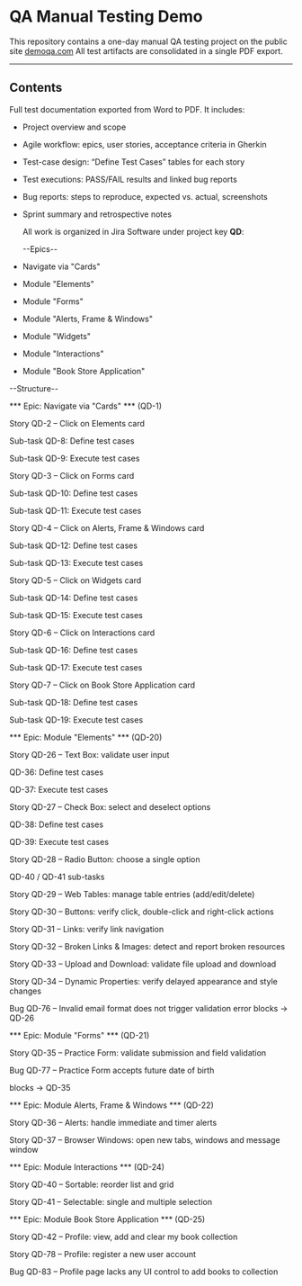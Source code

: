 # QA Manual Testing Demo

This repository contains a one-day manual QA testing project on the public site [demoqa.com](https://demoqa.com)
All test artifacts are consolidated in a single PDF export.

---

## Contents

  Full test documentation exported from Word to PDF. It includes:
  - Project overview and scope
  - Agile workflow: epics, user stories, acceptance criteria in Gherkin
  - Test-case design: “Define Test Cases” tables for each story
  - Test executions: PASS/FAIL results and linked bug reports
  - Bug reports: steps to reproduce, expected vs. actual, screenshots
  - Sprint summary and retrospective notes
 
    All work is organized in Jira Software under project key **QD**:

    --Epics--
   - Navigate via "Cards"
   - Module "Elements"  
   - Module "Forms"
   - Module "Alerts, Frame & Windows"
   - Module "Widgets"
   - Module "Interactions" 
   - Module "Book Store Application"

  --Structure--
  
*** Epic: Navigate via "Cards" ***
(QD-1)

Story QD-2 – Click on Elements card

  Sub-task QD-8: Define test cases

  Sub-task QD-9: Execute test cases

Story QD-3 – Click on Forms card

  Sub-task QD-10: Define test cases

  Sub-task QD-11: Execute test cases

Story QD-4 – Click on Alerts, Frame & Windows card

  Sub-task QD-12: Define test cases

  Sub-task QD-13: Execute test cases

Story QD-5 – Click on Widgets card

  Sub-task QD-14: Define test cases

  Sub-task QD-15: Execute test cases

Story QD-6 – Click on Interactions card

  Sub-task QD-16: Define test cases

  Sub-task QD-17: Execute test cases

Story QD-7 – Click on Book Store Application card

  Sub-task QD-18: Define test cases

  Sub-task QD-19: Execute test cases

  
 *** Epic: Module "Elements" ***
  (QD-20)

Story QD-26 – Text Box: validate user input

  QD-36: Define test cases

  QD-37: Execute test cases

Story QD-27 – Check Box: select and deselect options

  QD-38: Define test cases

  QD-39: Execute test cases

Story QD-28 – Radio Button: choose a single option

  QD-40 / QD-41 sub-tasks

Story QD-29 – Web Tables: manage table entries (add/edit/delete)

Story QD-30 – Buttons: verify click, double-click and right-click actions

Story QD-31 – Links: verify link navigation

Story QD-32 – Broken Links & Images: detect and report broken resources

Story QD-33 – Upload and Download: validate file upload and download

Story QD-34 – Dynamic Properties: verify delayed appearance and style changes

Bug QD-76 – Invalid email format does not trigger validation error
blocks → QD-26


 *** Epic: Module "Forms" ***
  (QD-21)

Story QD-35 – Practice Form: validate submission and field validation

Bug QD-77 – Practice Form accepts future date of birth

blocks → QD-35


 *** Epic: Module Alerts, Frame & Windows ***
  (QD-22)

Story QD-36 – Alerts: handle immediate and timer alerts

Story QD-37 – Browser Windows: open new tabs, windows and message window

 *** Epic: Module Interactions ***
  (QD-24)

Story QD-40 – Sortable: reorder list and grid

Story QD-41 – Selectable: single and multiple selection


  *** Epic: Module Book Store Application ***
  (QD-25)

Story QD-42 – Profile: view, add and clear my book collection

Story QD-78 – Profile: register a new user account

Bug QD-83 – Profile page lacks any UI control to add books to collection


